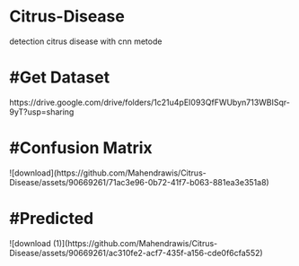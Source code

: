 # Citrus-Disease
detection citrus disease with cnn metode

<h1>#Get Dataset</h1>
https://drive.google.com/drive/folders/1c21u4pEI093QfFWUbyn713WBISqr-9yT?usp=sharing

<h1>#Confusion Matrix</h1>
![download](https://github.com/Mahendrawis/Citrus-Disease/assets/90669261/71ac3e96-0b72-41f7-b063-881ea3e351a8)

<h1>#Predicted</h1>
![download (1)](https://github.com/Mahendrawis/Citrus-Disease/assets/90669261/ac310fe2-acf7-435f-a156-cde0f6cfa552)

